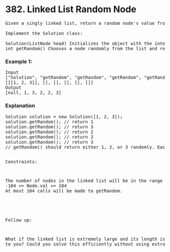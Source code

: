 # 382. Linked List Random Node

<pre>Given a singly linked list, return a random node's value from the linked list. Each node must have the same probability of being chosen.

Implement the Solution class:

Solution(ListNode head) Initializes the object with the integer array nums.
int getRandom() Chooses a node randomly from the list and returns its value. All the nodes of the list should be equally likely to be choosen.</pre>
 

### Example 1:


<pre>Input
["Solution", "getRandom", "getRandom", "getRandom", "getRandom", "getRandom"]
[[[1, 2, 3]], [], [], [], [], []]
Output
[null, 1, 3, 2, 2, 3]</pre>

### Explanation
<pre>Solution solution = new Solution([1, 2, 3]);
solution.getRandom(); // return 1
solution.getRandom(); // return 3
solution.getRandom(); // return 2
solution.getRandom(); // return 2
solution.getRandom(); // return 3
// getRandom() should return either 1, 2, or 3 randomly. Each element should have equal probability of returning.
 
</pre>
<pre/>Constraints:

<pre>The number of nodes in the linked list will be in the range [1, 104].
-104 <= Node.val <= 104
At most 104 calls will be made to getRandom.
 </pre>

Follow up:

What if the linked list is extremely large and its length is unknown to you?
Could you solve this efficiently without using extra space?
